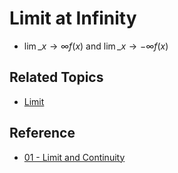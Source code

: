 # Limit at Infinity

* $\displaystyle\lim\_{x\to \infty} f(x)$ and $\displaystyle\lim\_{x\to -\infty} f(x)$

## Related Topics

* [Limit](Limit.md)

## Reference

* [01 - Limit and Continuity](../../../../00%20-%20Summary/SCMA104%20-%20System%20of%20Ordinary%20Differential%20Equations%20and%20Applications%20in%20Medical%20Science/01%20-%20Limit%20and%20Continuity.md)
